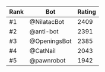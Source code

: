 Rank|Bot|Rating
---|---|---
#1|@NilatacBot|2409
#2|@anti-bot|2391
#3|@OpeningsBot|2385
#4|@CatNail|2043
#5|@pawnrobot|1942
